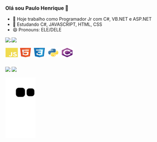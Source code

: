 ### Olá sou Paulo Henrique 👋

- 🔭 Hoje trabalho como Programador Jr com C#, VB.NET e ASP.NET
- 🌱 Estudando C#, JAVASCRIPT, HTML, CSS
- 😄 Pronouns: ELE/DELE

<div>
<a href="https://github.com/sharkpaulo">
  <img align="center" height="180" src="https://github-readme-stats.vercel.app/api?username=sharkpaulo&show_icons=true&theme=tokyonight&count_private=true" />
</a>
<a href="https://github.com/sharkpaulo">
  <img align="center" height="180" src="https://github-readme-stats.vercel.app/api/top-langs/?username=sharkpaulo&layout=compact&theme=tokyonight&count_private=true" />
</a>
</div>

<div style="display: inline_block"><br>
  <img align="center" alt="Rafa-Js" height="30" width="40" src="https://raw.githubusercontent.com/devicons/devicon/master/icons/javascript/javascript-plain.svg">
  <img align="center" alt="Rafa-HTML" height="30" width="40" src="https://raw.githubusercontent.com/devicons/devicon/master/icons/html5/html5-original.svg">
  <img align="center" alt="Rafa-CSS" height="30" width="40" src="https://raw.githubusercontent.com/devicons/devicon/master/icons/css3/css3-original.svg">
  <img align="center" alt="Rafa-Python" height="30" width="40" src="https://raw.githubusercontent.com/devicons/devicon/master/icons/python/python-original.svg">
  <img align="center" alt="Rafa-Csharp" height="30" width="40" src="https://raw.githubusercontent.com/devicons/devicon/master/icons/csharp/csharp-original.svg">
</div>

##

<div> 
  <a href = "mailto:phpsantos01@gmail.com"><img src="https://img.shields.io/badge/-Gmail-%23333?style=for-the-badge&logo=gmail&logoColor=white" target="_blank"></a>
  <a href="https://www.linkedin.com/in/paulo-henrique-santos-07270719a/" target="_blank"><img src="https://img.shields.io/badge/-LinkedIn-%230077B5?style=for-the-badge&logo=linkedin&logoColor=white" target="_blank"></a> 
  
</div>


![snake gif](https://github.com/sharkpaulo/sharkpaulo/blob/output/github-contribution-grid-snake.svg)
